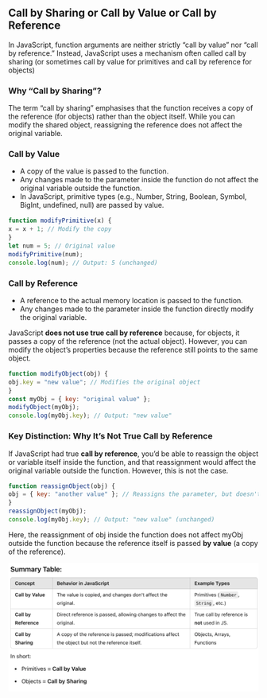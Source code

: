 ## Call by Sharing or Call by Value or Call by Reference
In JavaScript, function arguments are neither strictly “call by value” nor “call by reference.” Instead, JavaScript uses a mechanism often called call by sharing (or sometimes call by value for primitives and call by reference for objects)

### Why “Call by Sharing”?
The term “call by sharing” emphasises that the function receives a copy of the reference (for objects) rather than the object itself. While you can modify the shared object, reassigning the reference does not affect the original variable.

### Call by Value
- A copy of the value is passed to the function.
- Any changes made to the parameter inside the function do not affect the original variable outside the function.
- In JavaScript, primitive types (e.g., Number, String, Boolean, Symbol, BigInt, undefined, null) are passed by value.

```js
function modifyPrimitive(x) {
x = x + 1; // Modify the copy
}
let num = 5; // Original value
modifyPrimitive(num);
console.log(num); // Output: 5 (unchanged)
```

### Call by Reference

- A reference to the actual memory location is passed to the function.
- Any changes made to the parameter inside the function directly modify the original variable.

JavaScript **does not use true call by reference** because, for objects, it passes a copy of the reference (not the actual object). However, you can modify the object’s properties because the reference still points to the same object.

```js
function modifyObject(obj) {
obj.key = "new value"; // Modifies the original object
}
const myObj = { key: "original value" };
modifyObject(myObj);
console.log(myObj.key); // Output: "new value"
```

### Key Distinction: Why It’s Not True Call by Reference

If JavaScript had true **call by reference**, you’d be able to reassign the object or variable itself inside the function, and that reassignment would affect the original variable outside the function. However, this is not the case.

```js
function reassignObject(obj) {
obj = { key: "another value" }; // Reassigns the parameter, but doesn't affect the original object
}
reassignObject(myObj);
console.log(myObj.key); // Output: "new value" (unchanged)
```

Here, the reassignment of obj inside the function does not affect myObj outside the function because the reference itself is passed **by value** (a copy of the reference).

![call-by-value-reference](./img/call-by-value-reference/call-by-value-reference.png)